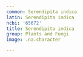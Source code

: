 ```yaml
---
common: Serendipita indica
latin: Serendipita indica
ncbi: '65672'
title: Serendipita indica
group: Plants and Fungi
image: .na.character

---
```

